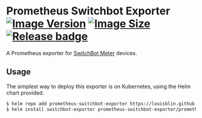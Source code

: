 # Prometheus Switchbot Exporter [![Image Version]][DockerHub] [![Image Size]][DockerHub] [![Release badge]][Release status]

A Prometheus exporter for [SwitchBot Meter] devices.

## Usage

The simplest way to deploy this exporter is on Kubernetes, using the Helm chart
provided.

```sh
$ helm repo add prometheus-switchbot-exporter https://louisblin.github.io/prometheus-switchbot-exporter
$ helm install switchbot-exporter prometheus-switchbot-exporter/prometheus-switchbot-exporter
```

[DockerHub]: https://hub.docker.com/r/louisleblin/prometheus-switchbot-exporter/tags
[Image Size]: https://img.shields.io/docker/image-size/louisleblin/prometheus-switchbot-exporter?sort=date
[Image Version]: https://img.shields.io/docker/v/louisleblin/prometheus-switchbot-exporter?sort=date
[Release badge]: https://github.com/louisblin/prometheus-switchbot-exporter/actions/workflows/release.yaml/badge.svg
[Release status]: https://github.com/louisblin/prometheus-switchbot-exporter/actions/workflows/release.yaml
[SwitchBot Meter]: https://www.switch-bot.com/products/switchbot-meter